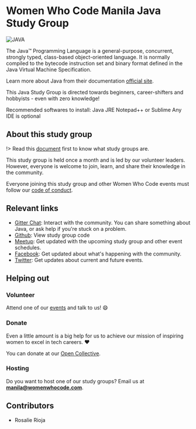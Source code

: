 # Women Who Code Manila Java Study Group

![JAVA](https://upload.wikimedia.org/wikipedia/de/e/e1/Java-Logo.svg)

The Java™ Programming Language is a general-purpose, concurrent, strongly typed, class-based object-oriented language. It is normally compiled to the bytecode instruction set and binary format defined in the Java Virtual Machine Specification.


Learn more about Java from their documentation [official site](https://docs.oracle.com/javase/8/docs/technotes/guides/language/).

This Java Study Group is directed towards beginners, career-shifters and hobbyists - even with zero knowledge!

Recommended softwares to install:
	Java JRE
	Notepad++ or Sublime
	Any IDE is optional

## About this study group

!> Read this [document](wwcodemanila/study_groups.md) first to know what study groups are.

This study group is held once a month and is led by our volunteer leaders. However, everyone is welcome to join, learn, and share their knowledge in the community.

Everyone joining this study group and other Women Who Code events must follow our [code of conduct](https://github.com/WomenWhoCode/guidelines-resources/blob/master/code_of_conduct.md).

## Relevant links

- [Gitter Chat](https://gitter.im/WWCodeManila/Java): Interact with the community. You can share something about Java, or ask help if you're stuck on a problem.
- [Github](https://github.com/wwcodemanila/WWCodeManila-Java): View study group code
- [Meetup](https://meetup.com/Women-Who-Code-Manila): Get updated with the upcoming study group and other event schedules.
- [Facebook](https://facebook.com/wwcodemanila): Get updated about what's happening with the community.
- [Twitter](https://twitter.com/wwcodemanila): Get updates about current and future events.

## Helping out

### Volunteer

Attend one of our [events](https://bit.ly/wwcodemanilameetups) and talk to us! :smile:

### Donate

Even a little amount is a big help for us to achieve our mission of inspiring women to excel in tech careers. :heart:

You can donate at our [Open Collective](https://opencollective.com/wwcodemanila).

### Hosting

Do you want to host one of our study groups? Email us at **manila@womenwhocode.com**.

## Contributors

- Rosalie Rioja

